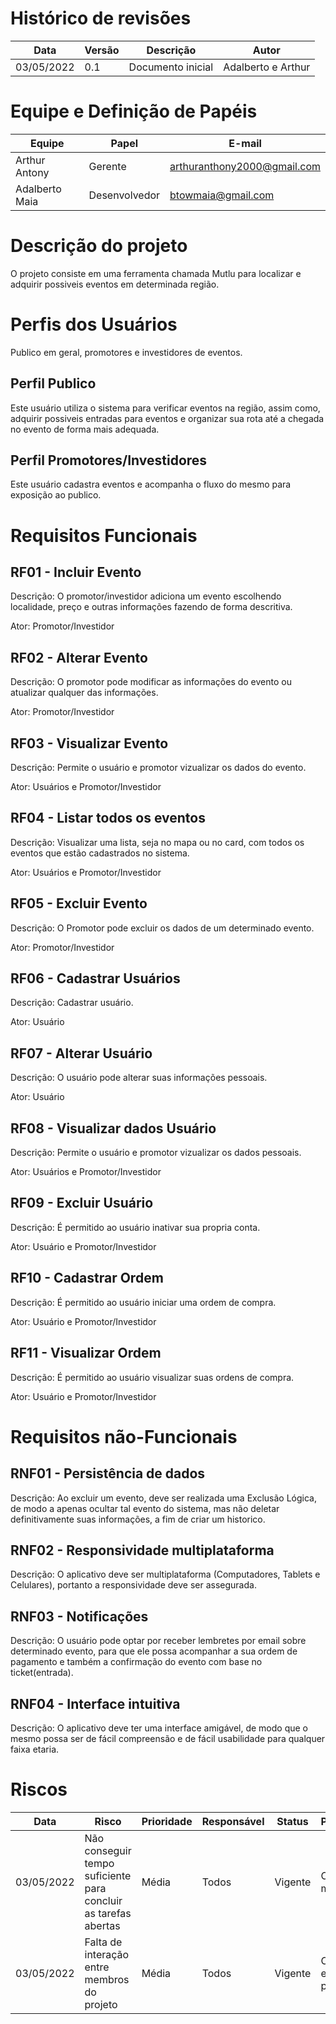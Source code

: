 # Histórico de revisões  
| Data | Versão | Descrição | Autor |  
| --- | --- | --- | --- |
| 03/05/2022 | 0.1 | Documento inicial | Adalberto e Arthur |  


# Equipe e Definição de Papéis
| Equipe | Papel | E-mail |  
| --- | --- | --- |
| Arthur Antony | Gerente | arthuranthony2000@gmail.com
| Adalberto Maia | Desenvolvedor | btowmaia@gmail.com

# Descrição do projeto

O projeto consiste em uma ferramenta chamada Mutlu para localizar e adquirir possiveis eventos em determinada região.  

# Perfis dos Usuários
Publico em geral, promotores e investidores de eventos.

## Perfil Publico

Este usuário utiliza o sistema para verificar eventos na região, assim como, adquirir possiveis entradas para eventos e organizar sua rota até a chegada no evento de forma mais adequada.

## Perfil Promotores/Investidores

Este usuário cadastra eventos e acompanha o fluxo do mesmo para exposição ao publico.


# Requisitos Funcionais

## RF01 - Incluir Evento

Descrição: O promotor/investidor adiciona um evento escolhendo localidade, preço e outras informações fazendo de forma descritiva.

Ator: Promotor/Investidor

## RF02 - Alterar Evento

Descrição: O promotor pode modificar as informações do evento ou atualizar qualquer das informações.

Ator: Promotor/Investidor

## RF03 - Visualizar Evento

Descrição: Permite o usuário e promotor vizualizar os dados do evento.

Ator: Usuários e Promotor/Investidor

## RF04 - Listar todos os eventos

Descrição: Visualizar uma lista, seja no mapa ou no card, com todos os eventos que estão cadastrados no sistema.

Ator: Usuários e Promotor/Investidor

## RF05 - Excluir Evento

Descrição: O Promotor pode excluir os dados de um determinado evento.

Ator: Promotor/Investidor

## RF06 - Cadastrar Usuários

Descrição: Cadastrar usuário.

Ator: Usuário

## RF07 - Alterar Usuário

Descrição: O usuário pode alterar suas informações pessoais.

Ator: Usuário

## RF08 - Visualizar dados Usuário

Descrição: Permite o usuário e promotor vizualizar os dados pessoais.

Ator: Usuários e Promotor/Investidor

## RF09 - Excluir Usuário

Descrição: É permitido ao usuário inativar sua propria conta.

Ator: Usuário e Promotor/Investidor

## RF10 - Cadastrar Ordem

Descrição: É permitido ao usuário iniciar uma ordem de compra.

Ator: Usuário e Promotor/Investidor

## RF11 - Visualizar Ordem

Descrição: É permitido ao usuário visualizar suas ordens de compra.

Ator: Usuário e Promotor/Investidor


# Requisitos não-Funcionais

## RNF01 - Persistência de dados 

Descrição: Ao excluir um evento, deve ser realizada uma Exclusão Lógica, de modo a apenas ocultar tal evento do sistema, mas não deletar definitivamente suas informações, a fim de criar um historico.

## RNF02 - Responsividade multiplataforma

Descrição: O aplicativo deve ser multiplataforma (Computadores, Tablets e Celulares), portanto a responsividade deve ser assegurada.

## RNF03 - Notificações 

Descrição: O usuário pode optar por receber lembretes por email sobre determinado evento, para que ele possa acompanhar a sua ordem de pagamento e também a confirmação do evento com base no ticket(entrada).

## RNF04 - Interface intuitiva

Descrição: O aplicativo deve ter uma interface amigável, de modo que o mesmo possa ser de fácil compreensão e de fácil usabilidade para qualquer faixa etaria.


# Riscos

| Data | Risco | Prioridade | Responsável | Status | Providência/solução |  
| --- | --- | --- | --- | --- | ---|
| 03/05/2022 | Não conseguir tempo suficiente para concluir as tarefas abertas | Média | Todos | Vigente | Organizar de forma melhor o tempo.| 
| 03/05/2022 | Falta de interação entre membros do projeto | Média | Todos | Vigente | Organizar horarios entre os membros do projeto
